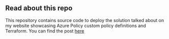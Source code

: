 ## Read about this repo

This repository contains source code to deploy the solution talked about on my website showcasing Azure Policy custom policy definitions and Terraform.
You can find the post [here](https://www.lindbergtech.com/write-your-own-custom-azure-policies-with-terraform/)